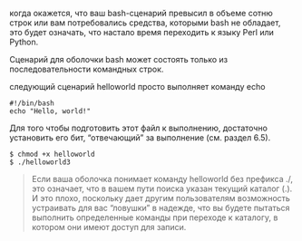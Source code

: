 когда окажется, что ваш bash-сценарий превысил в объеме сотню строк или вам потребовались средства, которыми bash не обладает, это будет означать, что настало время переходить к языку Perl или Python.

Сценарий для оболочки bash может состоять только из последовательности командных строк.

следующий сценарий helloworld просто выполняет команду echo
```
#!/bin/bash
echo "Hello, world!"
```

Для того чтобы подготовить этот файл к выполнению, достаточно установить его бит, “отвечающий” за выполнение (см. раздел 6.5).
```
$ chmod +х helloworld
$ ./helloworld3
```

> Если ваша оболочка понимает команду helloworld без префикса ./, это означает, что в вашем пути поиска указан текущий каталог (.). И это плохо, поскольку дает другим пользователям возможность устраивать для вас “ловушки” в надежде, что вы будете пытаться выполнить определенные команды при переходе к каталогу, в котором они имеют доступ для записи.

 
